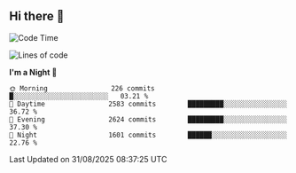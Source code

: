 ## Hi there 👋

<!--
**Wangmerlyn/Wangmerlyn** is a ✨ _special_ ✨ repository because its `README.md` (this file) appears on your GitHub profile.

Here are some ideas to get you started:

- 🔭 I’m currently working on ...
- 🌱 I’m currently learning ...
- 👯 I’m looking to collaborate on ...
- 🤔 I’m looking for help with ...
- 💬 Ask me about ...
- 📫 How to reach me: ...
- 😄 Pronouns: ...
- ⚡ Fun fact: ...
-->
<!--START_SECTION:waka-->
![Code Time](http://img.shields.io/badge/Code%20Time-525%20hrs%2045%20mins-blue)

![Lines of code](https://img.shields.io/badge/From%20Hello%20World%20I%27ve%20Written-41.6%20million%20lines%20of%20code-blue)

**I'm a Night 🦉** 

```text
🌞 Morning                226 commits         █░░░░░░░░░░░░░░░░░░░░░░░░   03.21 % 
🌆 Daytime                2583 commits        █████████░░░░░░░░░░░░░░░░   36.72 % 
🌃 Evening                2624 commits        █████████░░░░░░░░░░░░░░░░   37.30 % 
🌙 Night                  1601 commits        ██████░░░░░░░░░░░░░░░░░░░   22.76 % 
```



 Last Updated on 31/08/2025 08:37:25 UTC
<!--END_SECTION:waka-->
